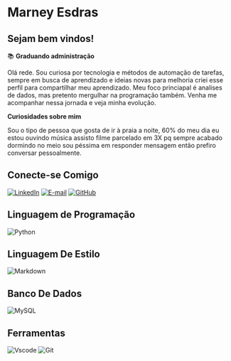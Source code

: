 # Marney Esdras
## Sejam bem vindos! 

📚 **Graduando administração**

Olá rede. Sou curiosa por tecnologia e métodos de automação de tarefas, sempre em busca de aprendizado e ideias novas para melhoria criei esse perfil para compartilhar meu aprendizado. Meu foco princiapal é analises de dados, mas pretento mergulhar na programação também. Venha me acompanhar nessa jornada e veja minha evolução.

**Curiosidades sobre mim**

Sou o tipo de pessoa que gosta de ir à praia a noite, 60% do meu dia eu estou ouvindo música
assisto filme parcelado em 3X pq sempre acabado dormindo no meio
sou péssima em responder mensagem então prefiro conversar pessoalmente.


## Conecte-se Comigo

[![LinkedIn](https://img.shields.io/badge/LinkedIn-fff?style=for-the-badge&logo=linkedin&logoColor=black)](https://www.linkedin.com/in/marney-esdras-52b065239/)
[![E-mail](https://img.shields.io/badge/-Email-fff?style=for-the-badge&logo=microsoft-outlook&logoColor=black)](mailto:ebmarney@hotmail.com)
[![GitHub](https://img.shields.io/badge/GitHub-fff?style=for-the-badge&logo=github&logoColor=black)](https://github.com/MarneyDesenv)

## Linguagem de Programação


![Python](https://img.shields.io/badge/python-3670A0?style=for-the-badge&logo=python&logoColor=ffdd54)

## Linguagem De Estilo 
![Markdown](https://img.shields.io/badge/Markdown-000?style=for-the-badge&logo=markdown)

## Banco De Dados 
![MySQL](https://img.shields.io/badge/MySQL-00000F?style=for-the-badge&logo=mysql&logoColor=white)

## Ferramentas
![Vscode](https://img.shields.io/badge/Vscode-007ACC?style=for-the-badge&logo=visual-studio-code&logoColor=white)
![Git](https://img.shields.io/badge/GIT-E44C30?style=for-the-badge&logo=git&logoColor=white)








